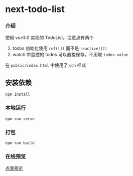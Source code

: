 # next-todo-list
### 介绍
使用 vue3.0 实现的 TodoList。注意点有两个

1. todos 初始化使用 ```ref([])``` 而不是 ```reactive([])```
2. watch 中监控的 todos 可以直接保存，不用取 ```todos.value```

在 ```public/index.html``` 中使用了 ```cdn``` 样式

## 安装依赖
```
npm install
```

### 本地运行
```
npm run serve
```

### 打包
```
npm run build
```

### 在线预览
[点我预览](https://hellomrbigshot.github.io/next-todo-list/)
